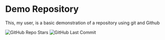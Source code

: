 # Demo Repository

This, my user, is a basic demonstration of a repository using git and Github

![GitHub Repo Stars](https://img.shields.io/github/stars/Raffa-Tafe/demo-repo?style=for-the-badge)
![GitHub Last Commit](https://img.shields.io/github/last-commit/Raffa-Tafe/demo-repo?style=for-the-badge)
